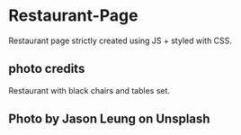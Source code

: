 # Restaurant-Page
Restaurant page strictly created using JS + styled with CSS.


photo credits
--
Restaurant with black chairs and tables set.

Photo by Jason Leung on Unsplash 
--